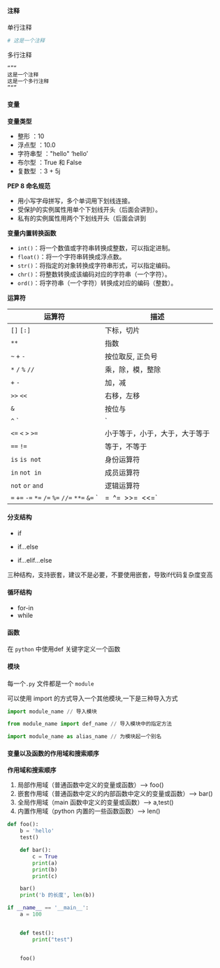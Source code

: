 #### 注释

单行注释

```python
# 这是一个注释
```

多行注释

```python
“”“
这是一个注释
这是一个多行注释
”“”
```



#### 变量

**变量类型**

- 整形 ：10
- 浮点型 ：10.0
- 字符串型 ："hello" ‘hello’
- 布尔型 ：True 和 False
- 复数型 ：3 + 5j

**PEP 8 命名规范**

- 用小写字母拼写，多个单词用下划线连接。
- 受保护的实例属性用单个下划线开头（后面会讲到）。
- 私有的实例属性用两个下划线开头（后面会讲到

**变量内置转换函数**

- `int()`：将一个数值或字符串转换成整数，可以指定进制。
- `float()`：将一个字符串转换成浮点数。
- `str()`：将指定的对象转换成字符串形式，可以指定编码。
- `chr()`：将整数转换成该编码对应的字符串（一个字符）。
- `ord()`：将字符串（一个字符）转换成对应的编码（整数）。

**运算符**

| 运算符                                          | 描述                           |
| ----------------------------------------------- | ------------------------------ |
| `[]` `[:]`                                      | 下标，切片                     |
| `**`                                            | 指数                           |
| `~` `+` `-`                                     | 按位取反, 正负号               |
| `*` `/` `%` `//`                                | 乘，除，模，整除               |
| `+` `-`                                         | 加，减                         |
| `>>` `<<`                                       | 右移，左移                     |
| `&`                                             | 按位与                         |
| `^` `|`                                         | 按位异或，按位或               |
| `<=` `<` `>` `>=`                               | 小于等于，小于，大于，大于等于 |
| `==` `!=`                                       | 等于，不等于                   |
| `is` `is not`                                   | 身份运算符                     |
| `in` `not in`                                   | 成员运算符                     |
| `not` `or` `and`                                | 逻辑运算符                     |
| `=` `+=` `-=` `*=` `/=` `%=` `//=` `**=` `&=` ` | =` `^=` `>>=` `<<=`            |



#### 分支结构

- if

- if...else

- if...elif...else

三种结构，支持嵌套，建议不是必要，不要使用嵌套，导致if代码复杂度变高



#### 循环结构

- for-in
- while



#### 函数

在 `python` 中使用def 关键字定义一个函数



#### 模块

每一个`.py` 文件都是一个 `module`

可以使用 import 的方式导入一个其他模块,一下是三种导入方式

```python
import module_name // 导入模块

from module_name import def_name // 导入模块中的指定方法

import module_name as alias_name // 为模块起一个别名
```



#### 变量以及函数的作用域和搜索顺序

**作用域和搜索顺序**

1. 局部作用域（普通函数中定义的变量或函数）--> foo()
2. 嵌套作用域（普通函数中定义的内部函数中定义的变量或函数）--> bar()
3. 全局作用域（main 函数中定义的变量或函数）--> a,test()
4. 内置作用域（python 内置的一些函数函数）--> len()

```python
def foo():
    b = 'hello'
    test()

    def bar():
        c = True
        print(a)
        print(b)
        print(c)

    bar()
    print('b 的长度', len(b))

if __name__ == '__main__':
    a = 100


    def test():
        print("test")


    foo()
```